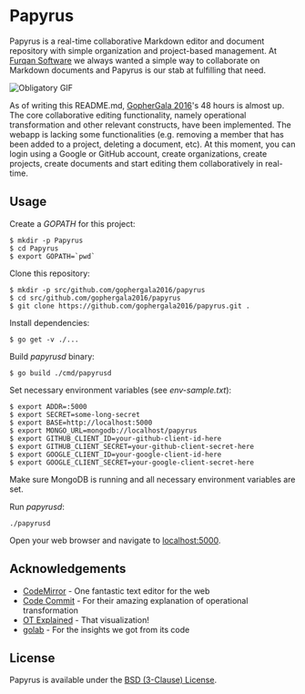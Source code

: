 # Papyrus

Papyrus is a real-time collaborative Markdown editor and document repository with simple organization and project-based management. At [Furqan Software](https://furqansoftware.com) we always wanted a simple way to collaborate on Markdown documents and Papyrus is our stab at fulfilling that need.

![Obligatory GIF](http://i.imgur.com/WhQqbFA.gif)

As of writing this README.md, [GopherGala 2016](http://gophergala.com/)'s 48 hours is almost up. The core collaborative editing functionality, namely operational transformation and other relevant constructs, have been implemented. The webapp is lacking some functionalities (e.g. removing a member that has been added to a project, deleting a document, etc). At this moment, you can login using a Google or GitHub account, create organizations, create projects, create documents and start editing them collaboratively in real-time.

<!-- ## Demo

[https://gophergala2016-papyrus.herokuapp.com/](https://gophergala2016-papyrus.herokuapp.com/) -->

## Usage

Create a _GOPATH_ for this project:

```
$ mkdir -p Papyrus
$ cd Papyrus
$ export GOPATH=`pwd`
```

Clone this repository:

```
$ mkdir -p src/github.com/gophergala2016/papyrus
$ cd src/github.com/gophergala2016/papyrus
$ git clone https://github.com/gophergala2016/papyrus.git .
```

Install dependencies:

```
$ go get -v ./...
```

Build _papyrusd_ binary:

```
$ go build ./cmd/papyrusd
```

Set necessary environment variables (see _env-sample.txt_):

```
$ export ADDR=:5000
$ export SECRET=some-long-secret
$ export BASE=http://localhost:5000
$ export MONGO_URL=mongodb://localhost/papyrus
$ export GITHUB_CLIENT_ID=your-github-client-id-here
$ export GITHUB_CLIENT_SECRET=your-github-client-secret-here
$ export GOOGLE_CLIENT_ID=your-google-client-id-here
$ export GOOGLE_CLIENT_SECRET=your-google-client-secret-here
```

Make sure MongoDB is running and all necessary environment variables are set.

Run _papyrusd_:

```
./papyrusd
```

Open your web browser and navigate to [localhost:5000](http://localhost:5000).

## Acknowledgements

- [CodeMirror](https://codemirror.net/) - One fantastic text editor for the web
- [Code Commit](http://www.codecommit.com/blog/java/understanding-and-applying-operational-transformation) - For their amazing explanation of operational transformation
- [OT Explained](http://operational-transformation.github.io/visualization.html) - That visualization!
- [golab](https://github.com/mb0/lab) - For the insights we got from its code

## License

Papyrus is available under the [BSD (3-Clause) License](http://opensource.org/licenses/BSD-3-Clause).
